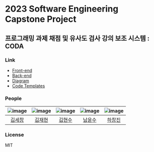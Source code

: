 # 2023 Software Engineering Capstone Project
## 프로그래밍 과제 채점 및 유사도 검사 강의 보조 시스템 : CODA

### Link

- [Front-end](https://github.com/jbnu-coda/coda-frontend)
- [Back-end](https://github.com/jbnu-coda/coda-backend)
- [Diagram](https://github.com/jbnu-coda/coda-diagram)
- [Code Templates](https://github.com/jbnu-coda/coda-code-templates)

### People

|![image](https://avatars.githubusercontent.com/u/43376841?v=4)|![image](https://avatars.githubusercontent.com/u/66311161?v=4)|![image](https://avatars.githubusercontent.com/u/38347891?v=4)|![image](https://avatars.githubusercontent.com/u/15061581?v=4)|![image](https://avatars.githubusercontent.com/u/43376264?v=4)|
|:-:|:-:|:-:|:-:|:-:|
|[김세창](https://github.com/winersch)|[김재현](https://github.com/kiku99)|[김현수](https://github.com/kimhyun5u)|[남윤수](https://github.com/namyounsu)|[하창진](https://github.com/h-ch22)|

### License

MIT